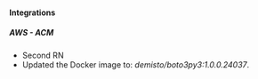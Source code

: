 
#### Integrations
##### AWS - ACM
- Second RN
- Updated the Docker image to: *demisto/boto3py3:1.0.0.24037*.
